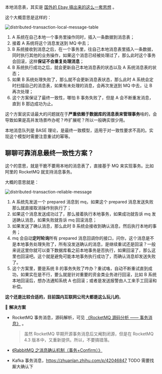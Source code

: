 本地消息表，其实是 [国外的 Ebay 搞出来的这么一套思想](https://queue.acm.org/detail.cfm?id=1394128) 。

这个大概意思是这样的：

![distributed-transaction-local-message-table](https://image-1302243118.cos.ap-beijing.myqcloud.com/img/b1fc3558543e402cb373792eade99e0f)

1. A 系统在自己本地一个事务里操作同时，插入一条数据到消息表；
2. 接着 A 系统将这个消息发送到 MQ 中去；
3. B 系统接收到消息之后，在一个事务里，往自己本地消息表里插入一条数据，同时执行其他的业务操作，如果这个消息已经被处理过了，那么此时这个事务会回滚，这样**保证不会重复处理消息**；
4. B 系统执行成功之后，就会更新自己本地消息表的状态以及 A 系统消息表的状态；
5. 如果 B 系统处理失败了，那么就不会更新消息表状态，那么此时 A 系统会定时扫描自己的消息表，如果有未处理的消息，会再次发送到 MQ 中去，让 B 再次处理；
6. 这个方案保证了最终一致性，哪怕 B 事务失败了，但是 A 会不断重发消息，直到 B 那边成功为止。

这个方案说实话最大的问题就在于**严重依赖于数据库的消息表来管理事务**啥的，会导致如果是高并发场景咋办呢？咋扩展呢？所以一般确实很少用。

本地消息队列是 BASE 理论，是最终一致模型，适用于对一致性要求不高的。实现这个模型时需要注意重试的幂等。

## 聊聊可靠消息最终一致性方案？

这个的意思，就是干脆不要用本地的消息表了，直接基于 MQ 来实现事务。比如阿里的 RocketMQ 就支持消息事务。

大概的意思就是：

![distributed-transaction-reliable-message](https://image-1302243118.cos.ap-beijing.myqcloud.com/img/80a431c9be51ed67d9c67f7a1de7c2ed)

1. A 系统先发送一个 prepared 消息到 mq，如果这个 prepared 消息发送失败那么就直接取消操作别执行了；
2. 如果这个消息发送成功过了，那么接着执行本地事务，如果成功就告诉 mq 发送确认消息，如果失败就告诉 mq 回滚消息；
3. 如果发送了确认消息，那么此时 B 系统会接收到确认消息，然后执行本地的事务；
4. mq 会自动**定时轮询**所有 prepared 消息回调你的接口，问你，这个消息是不是本地事务处理失败了，所有没发送确认的消息，是继续重试还是回滚？一般来说这里你就可以查下数据库看之前本地事务是否执行，如果回滚了，那么这里也回滚吧。这个就是避免可能本地事务执行成功了，而确认消息却发送失败了。
5. 这个方案里，要是系统 B 的事务失败了咋办？重试咯，自动不断重试直到成功，如果实在是不行，要么就是针对重要的资金类业务进行回滚，比如 B 系统本地回滚后，想办法通知系统 A 也回滚；或者是发送报警由人工来手工回滚和补偿。

**这个还是比较合适的，目前国内互联网公司大都是这么玩儿的**。

🦅 **解决方案**

- RocketMQ 事务消息，源码解析，可见 [《RocketMQ 源码分析 —— 事务消息》](http://www.iocoder.cn/RocketMQ/message-transaction/?vip) 。

  > 虽然 RocketMQ 早期开源事务消息后又阉割闭源，但是在 RocketMQ 4.3 版本中，又重新提供。所以，不要搞错落。

- [《RabbitMQ 之消息确认机制（事务+Confirm）》](https://blog.csdn.net/u013256816/article/details/55515234)

- Kafka 事务消息，https://zhuanlan.zhihu.com/p/42046847 TODO 需要找厮大确认下

